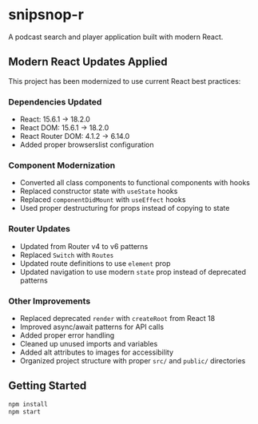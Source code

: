 # snipsnop-r

A podcast search and player application built with modern React.

## Modern React Updates Applied

This project has been modernized to use current React best practices:

### Dependencies Updated
- React: 15.6.1 → 18.2.0
- React DOM: 15.6.1 → 18.2.0  
- React Router DOM: 4.1.2 → 6.14.0
- Added proper browserslist configuration

### Component Modernization
- Converted all class components to functional components with hooks
- Replaced constructor state with `useState` hooks
- Replaced `componentDidMount` with `useEffect` hooks
- Used proper destructuring for props instead of copying to state

### Router Updates
- Updated from Router v4 to v6 patterns
- Replaced `Switch` with `Routes`
- Updated route definitions to use `element` prop
- Updated navigation to use modern `state` prop instead of deprecated patterns

### Other Improvements
- Replaced deprecated `render` with `createRoot` from React 18
- Improved async/await patterns for API calls
- Added proper error handling
- Cleaned up unused imports and variables
- Added alt attributes to images for accessibility
- Organized project structure with proper `src/` and `public/` directories

## Getting Started

```bash
npm install
npm start
```
